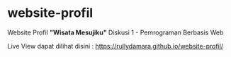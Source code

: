 # website-profil
Website Profil **"Wisata Mesujiku"** Diskusi 1 - Pemrograman Berbasis Web

Live View dapat dilihat disini : https://rullydamara.github.io/website-profil/
